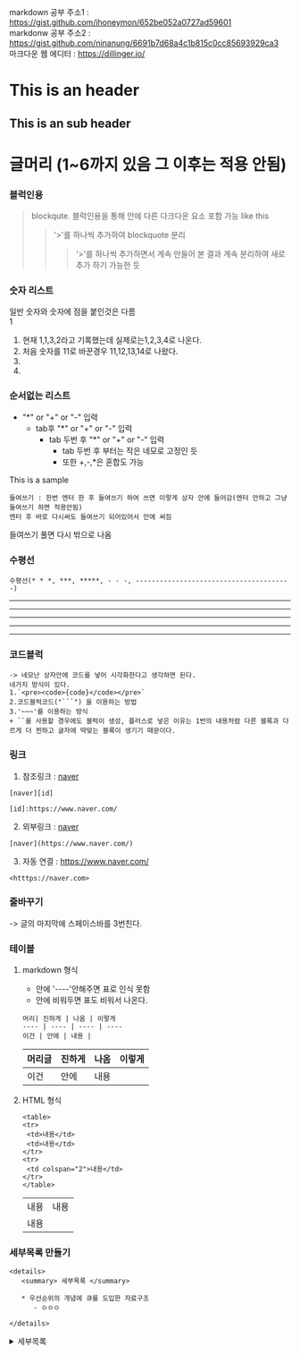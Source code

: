 markdown 공부 주소1 : <https://gist.github.com/ihoneymon/652be052a0727ad59601>
</br>
markdonw 공부 주소2 : <https://gist.github.com/ninanung/6691b7d68a4c1b815c0cc85693929ca3>
</br>
마크다운 웹 에디터 : <https://dillinger.io/>   

This is an header
=================

This is an sub header
---------------------


# 글머리 (1~6까지 있음 그 이후는 적용 안됨)

### 블럭인용
> blockqute.
블럭인용을 통해 안에 다른 다크다운 요소 포함 가능 like this
>> '>'를 하나씩 추가하여 blockquote 분리 
>>> '>'를 하나씩 추가하면서 계속 만들어 본 결과 계속 분리하여 새로추가 하기 가능한 듯

### 숫자 리스트
일반 숫자와 숫자에 점을 붙인것은 다름   
1
1. 현재 1,1,3,2라고 기록했는데 실제로는1,2,3,4로 나온다.
1. 처음 숫자를 11로 바꾼경우 11,12,13,14로 나왔다.
3.
2.

### 순서없는 리스트
* "*" or "+" or "-" 입력
    * tab후 "*" or "+" or "-" 입력
        * tab 두번 후 "*" or "+" or "-" 입력
            * tab 두번 후 부터는 작은 네모로 고정인 듯
            * 또한 +,-,*은 혼합도 가능


This is a sample

    들여쓰기 : 한번 엔터 한 후 들여쓰기 하여 쓰면 이렇게 상자 안에 들어감(엔터 안하고 그냥 들여쓰기 하면 적용안됨)
    엔터 후 바로 다시써도 들여쓰기 되어있어서 안에 써짐
    
들여쓰기 풀면 다시 밖으로 나옴

### 수평선
`수평선(* * *, ***, *****, - - -, ---------------------------------------)`
* * *
*****
***
- - -
---------------------------------------

### 코드블럭     
    -> 네모난 상자안에 코드를 넣어 시각화한다고 생각하면 된다.   
    네가지 방식이 있다.   
    1.`<pre><code>{code}</code></pre>`   
    2.코드블럭코드("```") 을 이용하는 방법   
    3.'~~~'를 이용하는 방식     
    + ``를 사용할 경우에도 블럭이 생성, 플러스로 넣은 이유는 1번의 내용처럼 다른 블록과 다르게 더 찐하고 글자에 딱맞는 블록이 생기기 때문이다.   
    
### 링크
1. 참조링크 : [naver][id]

[id]: https://www.naver.com/
<pre><code>[naver][id]

[id]:https://www.naver.com/
</code></pre>

2. 외부링크 : [naver](https://www.naver.com/)
```
[naver](https://www.naver.com/)
```

3. 자동 연결 : <https://www.naver.com/>   
~~~
<htttps://naver.com>
~~~   


### 줄바꾸기   
-> 글의 마지막에 스페이스바를 3번친다.   
 
### 테이블

1. markdown 형식
   - 안에 '----'안해주면 표로 인식 못함   
   - 안에 비워두면 표도 비워서 나온다.
   ~~~ 
   머리| 진하게 | 나옴 | 이렇게
   ---- | ---- | ---- | ----
   이건 | 안에 | 내용 | 
   ~~~


   머리글| 진하게 | 나옴 | 이렇게
   ---- | ---- | ---- | ----
   이건 | 안에 | 내용 | 

2. HTML 형식

   ~~~
   <table>
   <tr>
    <td>내용</td>
    <td>내용</td>
   </tr>
   <tr>
    <td colspan="2">내용</td>
   </tr>
   </table>
   ~~~
   <table>
     <tr>
       <td>내용</td>
       <td>내용</td>
     </tr>
     <tr>
       <td colspan="2">내용</td>
     </tr>
   </table>

### 세부목록 만들기
~~~
<details>
   <summary> 세부목록 </summary>

   * 우선순위의 개념에 큐를 도입한 자료구조
      - ㅇㅇㅇ
      
</details> 
~~~
<details>
   <summary> 세부목록 </summary>

   * 우선순위의 개념에 큐를 도입한 자료구조
      - ㅇㅇㅇ
      
</details>    
